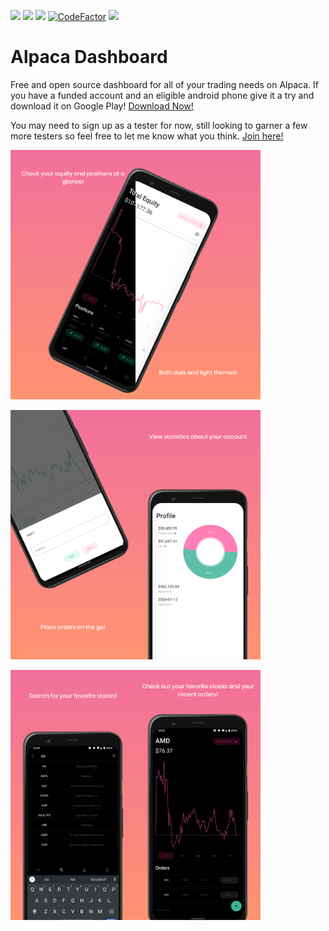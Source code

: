 [![](https://img.shields.io/github/license/tamuseanmiller/alpaca_dashboard)](https://github.com/tamuseanmiller/alpaca_dashboard/blob/master/LICENSE.txt)
![](https://img.shields.io/github/stars/tamuseanmiller/alpaca_dashboard)
![](https://img.shields.io/tokei/lines/github/tamuseanmiller/alpaca_dashboard)
[![CodeFactor](https://www.codefactor.io/repository/github/tamuseanmiller/alpaca_dashboard/badge)](https://www.codefactor.io/repository/github/tamuseanmiller/alpaca_dashboard)
[![](https://img.shields.io/endpoint?color=green&logo=google-play&logoColor=green&url=https%3A%2F%2Fplayshields.herokuapp.com%2Fplay%3Fi%3Dcom.seanmiller.alpacadashboard%26l%3DPlay%2520Store%26m%3DDownload)](https://play.google.com/store/apps/details?id=com.seanmiller.alpacadashboard)

# Alpaca Dashboard

Free and open source dashboard for all of your trading needs on Alpaca. If you have a funded account and an eligible android phone give it a try and download it on Google Play!
[Download Now!](https://play.google.com/store/apps/details?id=com.seanmiller.alpacadashboard)

You may need to sign up as a tester for now, still looking to garner a few more testers so feel free to let me know what you think. [Join here!](https://play.google.com/apps/testing/com.seanmiller.alpacadashboard)

<img src="images/dashboard.png" alt="drawing" width="200"/><img src="images/dark_light_themes.png" alt="drawing" width="200"/>

<img src="images/place_orders.png" alt="drawing" width="200"/><img src="images/profile.png" alt="drawing" width="200"/>

<img src="images/search.png" alt="drawing" width="200"/><img src="images/stocks_page.png" alt="drawing" width="200"/>
